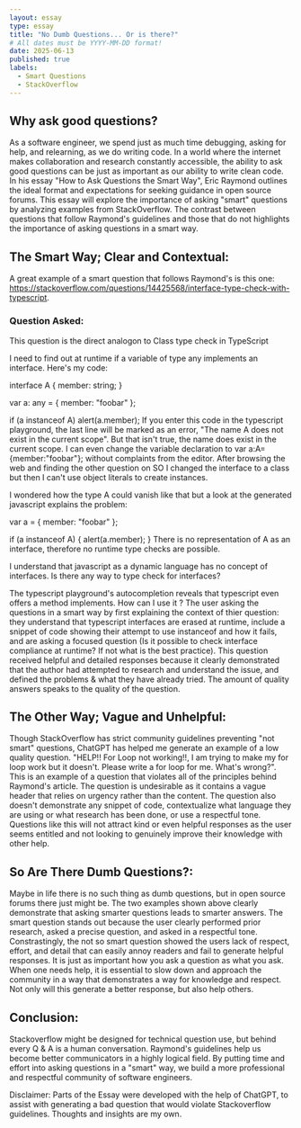 ```yaml
---
layout: essay
type: essay
title: "No Dumb Questions... Or is there?"
# All dates must be YYYY-MM-DD format!
date: 2025-06-13
published: true
labels:
  - Smart Questions
  - StackOverflow
---
```


## Why ask good questions?
As a software engineer, we spend just as much time debugging, asking for help, and relearning, as we do writing code. In a world where the internet makes collaboration and research constantly accessible, the ability to ask good questions can be just as important as our ability to write clean code. In his essay "How to Ask Questions the Smart Way", Eric Raymond outlines the ideal format and expectations for seeking guidance in open source forums. This essay will explore the importance of asking "smart" questions by analyzing examples from StackOverflow. The contrast between questions that follow Raymond's guidelines and those that do not highlights the importance of asking questions in a smart way. 

## The Smart Way; Clear and Contextual: 
A great example of a smart question that follows Raymond's is  this one: 
https://stackoverflow.com/questions/14425568/interface-type-check-with-typescript. 
### Question Asked: 
This question is the direct analogon to Class type check in TypeScript

I need to find out at runtime if a variable of type any implements an interface. Here's my code:

interface A {
    member: string;
}
    
var a: any = { member: "foobar" };
    
if (a instanceof A) alert(a.member);
If you enter this code in the typescript playground, the last line will be marked as an error, "The name A does not exist in the current scope". But that isn't true, the name does exist in the current scope. I can even change the variable declaration to var a:A={member:"foobar"}; without complaints from the editor. After browsing the web and finding the other question on SO I changed the interface to a class but then I can't use object literals to create instances.

I wondered how the type A could vanish like that but a look at the generated javascript explains the problem:

var a = {
    member: "foobar"
};

if (a instanceof A) {
    alert(a.member);
}
There is no representation of A as an interface, therefore no runtime type checks are possible.

I understand that javascript as a dynamic language has no concept of interfaces. Is there any way to type check for interfaces?

The typescript playground's autocompletion reveals that typescript even offers a method implements. How can I use it ?
The user asking the questions in a smart way by first explaining the context of thier question:
they understand that typescript interfaces are erased at runtime, include a snippet of code showing their attempt to use instanceof and how it fails, and are asking a focused question (Is it possible to check interface compliance at runtime? If not what is the best practice). This question received helpful and detailed responses because it clearly demonstrated that the author had attempted to research and understand the issue, and defined the problems & what they have already tried. The amount of quality answers speaks to the quality of the question.


## The Other Way; Vague and Unhelpful: 
Though StackOverflow has strict community guidelines preventing "not smart" questions, ChatGPT has helped me generate an example of a low quality question. 
 "HELP!! For Loop not working!!, I am trying to make my for loop work but it doesn't. Please write a for loop for me. What's wrong?". This is an example of a question that violates all of the principles behind Raymond's article. The question is undesirable as it contains a vague header that relies on urgency rather than the content. The question also doesn't demonstrate any snippet of code, contextualize what language they are using or what research has been done, or use a respectful tone. Questions like this will not attract kind or even helpful responses as the user seems entitled and not looking to genuinely improve their knowledge with other help.

## So Are There Dumb Questions?: 
Maybe in life there is no such thing as dumb questions, but in open source forums there just might be. The two examples shown above clearly demonstrate that asking smarter questions leads to smarter answers. The smart question stands out because the user clearly performed prior research, asked a precise question, and asked in a respectful tone. Constrastingly, the not so smart question showed the users lack of respect, effort, and detail that can easily annoy readers and fail to generate helpful responses. It is just as important how you ask a question as what you ask. When one needs help, it is essential to slow down and approach the community in a way that demonstrates a way for knowledge and respect. Not only will this generate a better response, but also help others. 

## Conclusion:
Stackoverflow might be designed for technical question use, but behind every Q & A is a human conversation. Raymond's guidelines help us become better communicators in a highly logical field. By putting time and effort into asking questions in a "smart" way, we build a more professional and respectful community of software engineers. 

Disclaimer: 
Parts of the Essay were developed with the help of ChatGPT, to assist with generating a bad question that would violate Stackoverflow guidelines. Thoughts and insights are my own. 
